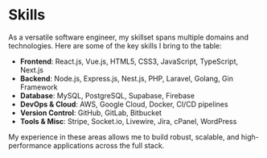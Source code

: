 # Skills

As a versatile software engineer, my skillset spans multiple domains and technologies. Here are some of the key skills I bring to the table:

- **Frontend**: React.js, Vue.js, HTML5, CSS3, JavaScript, TypeScript, Next.js
- **Backend**: Node.js, Express.js, Nest.js, PHP, Laravel, Golang, Gin Framework
- **Database**: MySQL, PostgreSQL, Supabase, Firebase
- **DevOps & Cloud**: AWS, Google Cloud, Docker, CI/CD pipelines
- **Version Control**: GitHub, GitLab, Bitbucket
- **Tools & Misc**: Stripe, Socket.io, Livewire, Jira, cPanel, WordPress

My experience in these areas allows me to build robust, scalable, and high-performance applications across the full stack.